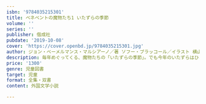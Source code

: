 ```yaml
---
isbn: '9784035215301'
title: ベネベントの魔物たち1 いたずらの季節
volume: ''
series: ''
publisher: 偕成社
pubdate: '2019-10-08'
cover: 'https://cover.openbd.jp/9784035215301.jpg'
author: ジョン・ベーメルマンス・マルシアーノ／著 ソフー・ブラッコール／イラスト 横山和江／翻訳
description: 毎年めぐってくる、魔物たちの「いたずらの季節」。でも今年のいたずらはひどすぎる！　魔物をしずめる方法は？
price: '1300'
genre: 児童図書
target: 児童
format: 全集・双書
content: 外国文学小説

---
```

